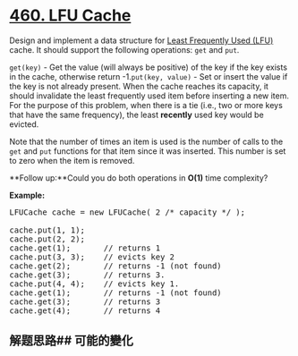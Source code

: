 # [460. LFU Cache](https://leetcode-cn.com/problems/lfu-cache/)
Design and implement a data structure for [Least Frequently Used (LFU)](https://en.wikipedia.org/wiki/Least_frequently_used) cache. It should support the following operations: <code>get</code> and <code>put</code>.

<code>get(key)</code> - Get the value (will always be positive) of the key if the key exists in the cache, otherwise return -1.<code>put(key, value)</code> - Set or insert the value if the key is not already present. When the cache reaches its capacity, it should invalidate the least frequently used item before inserting a new item. For the purpose of this problem, when there is a tie (i.e., two or more keys that have the same frequency), the least **recently** used key would be evicted.

Note that the number of times an item is used is the number of calls to the <code>get</code> and <code>put</code> functions for that item since it was inserted. This number is set to zero when the item is removed.



**Follow up:**Could you do both operations in **O(1)** time complexity?



**Example:**


<pre>LFUCache cache = new LFUCache( 2 /* capacity */ );

cache.put(1, 1);
cache.put(2, 2);
cache.get(1);       // returns 1
cache.put(3, 3);    // evicts key 2
cache.get(2);       // returns -1 (not found)
cache.get(3);       // returns 3.
cache.put(4, 4);    // evicts key 1.
cache.get(1);       // returns -1 (not found)
cache.get(3);       // returns 3
cache.get(4);       // returns 4
</pre>


## 解题思路## 可能的變化